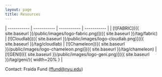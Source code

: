 ```yaml
---
layout: page
title: Resources
---
```


| ----------- | ----------- | ----------- | ----------- |
| [![FABRIC]({{ site.baseurl }}/public/images/logo-fabric.png)]({{ site.baseurl }}/tag/fabric)           | [![Cloudlab]({{ site.baseurl }}/public/images/logo-cloudlab.png)]({{ site.baseurl }}/tag/cloudlab)  | [![Chameleon]({{ site.baseurl }}/public/images/logo-chameleon.png)]({{ site.baseurl }}/tag/chameleon)  | [![GENI]({{ site.baseurl }}/public/images/logo-geni.png)]({{ site.baseurl }}/tag/geni/){ width=20% }          |


Contact: Fraida Fund (ffund@nyu.edu)

